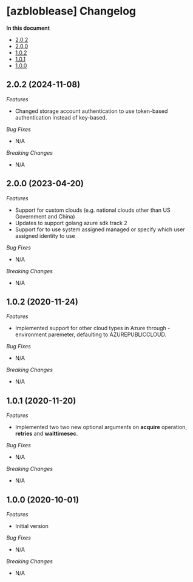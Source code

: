 # [azbloblease] Changelog

**In this document**

* [2.0.2](#2.0.2)
* [2.0.0](#2.0.0)
* [1.0.2](#1.0.2)
* [1.0.1](#1.0.1)
* [1.0.0](#1.0.0)

## 2.0.2 (2024-11-08)<a name="2.0.2"></a>
*Features*
* Changed storage account authentication to use token-based authentication instead of key-based.

*Bug Fixes*
* N/A

*Breaking Changes*
* N/A

## 2.0.0 (2023-04-20)<a name="2.0.0"></a>
*Features*
* Support for custom clouds (e.g. national clouds other than US Government and China)
* Updates to support golang azure sdk track 2
* Support for to use system assigned managed or specify which user assigned identity to use

*Bug Fixes*
* N/A

*Breaking Changes*
* N/A

## 1.0.2 (2020-11-24)<a name="1.0.2"></a>
*Features*
* Implemented support for other cloud types in Azure through -environment paremeter, defaulting to AZUREPUBLICCLOUD.

*Bug Fixes*
* N/A

*Breaking Changes*
* N/A

## 1.0.1 (2020-11-20)<a name="1.0.1"></a>
*Features*
* Implemented two two new optional arguments on **acquire** operation, **retries** and **waittimesec**.

*Bug Fixes*
* N/A

*Breaking Changes*
* N/A
## 1.0.0 (2020-10-01)<a name="1.0.0"></a>
*Features*
* Initial version

*Bug Fixes*
* N/A

*Breaking Changes*
* N/A
